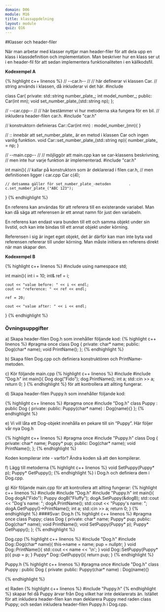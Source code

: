 ```yaml
---
domain: D06
module: M16
title: klassuppdelning
layout: module
quiz: Q16
---
```


#Klasser och header-filer

När man arbetar med klasser nyttjar man header-filer för att dela upp en klass i klassdefinition och implementation. 
Man beskriver hur en klass ser ut i en header-fil för att sedan implementera funktionaliteten i en källkodsfil.

__Kodexempel A__

{% highlight c++ linenos %}
    // --car.h--
//
// här definerar vi klassen Car.
// string används i klassen, då inkluderar vi det här.
#include <string> 
 
class Car{
private:
    std::string number_plate_;
    int model_number_;
public:
    Car(int mn);
    void set_number_plate_(std::string np);
};
 
 
// --car.cpp--
//
// här bestämmer vi hur metoderna ska fungera för en bil.
// inkludera header-filen car.h.
#include "car.h"
 
// konstruktorn definieras
Car::Car(int mn) : model_number_(mn){
}
 
// :: innebär att set_number_plate_ är en metod i klassen Car och ingen vanlig funktion.
void Car::set_number_plate_(std::string np){
    number_plate_ = np;
}
 
 
// --main.cpp--
//
// möjliggör att main.cpp kan se car-klassens beskrivning,  
// men inte hur varje funktion är implementerad.
#include "car.h"
 
int main(){
    // kallar på konstruktorn som är deklarerad i filen car.h, 
    // men definitionen ligger i car.cpp
    Car c(4);
     
    // detsamma gäller för set_number_plate_-metoden        .           
    c.set_number_plate_("ABC 123"); 
}
{% endhighlight %}

En referens kan användas för att referera till en existerande variabel. Man kan då säga att referensen är ett annat namn för just den variabeln.

En referens kan endast vara bunden till ett och samma objekt under sin livstid, och kan inte bindas till ett annat objekt under körning.

Referensen i sig är inget eget objekt, det är därför kan man inte byta vad referensen refererar till under körning. Man måste initiera en referens direkt när man skapar den.

__Kodexempel B__

{% highlight c++ linenos %}
#include <iostream>
using namespace std;

int main(){
    int i = 10;
    int& ref = i;

    cout << "value before: " << i << endl;
    cout << "reference: " << ref << endl;

    ref = 20;

    cout << "value after: " << i << endl;
}
{% endhighlight %}

### Övningsuppgifter

a) Skapa header-filen Dog.h som innehåller följande kod:
{% highlight c++ linenos %}
#pragma once
class Dog {
private:
   char* name;
public:
   Dog(char* name);
   void PrintName();
};
{% endhighlight %}

b) Skapa filen Dog.cpp och definiera konstruktören och PrintName-metoden.

c) Kör följande main.cpp
{% highlight c++ linenos %}
#include 
#include "Dog.h"
int main(){
   Dog dog("Fido");
   dog.PrintName();
   int a;
   std::cin >> a;
   return 0;
}
{% endhighlight %}
för att kontrollera att allting fungerar.


d) Skapa header-filen Puppy.h som innehåller följande kod:

{% highlight c++ linenos %}
#pragma once
#include "Dog.h"
class Puppy : public Dog {
private:
public:
   Puppy(char* name) : Dog(name){}
};
{% endhighlight %}

e) Vi vill låta ett Dog-objekt innehålla en pekare till sin “Puppy”. Här följer vår nya Dog.h

{% highlight c++ linenos %}
#pragma once
#include "Puppy.h"
class Dog {
private:
   char* name;
   Puppy* pup;
public:
   Dog(char* name);
   void PrintName();
};
{% endhighlight %}

Koden kompilerar inte - varför? Ändra koden så att den kompilerar.

f) Lägg till metoderna
{% highlight c++ linenos %}
void SetPuppy(Puppy* p);
Puppy* GetPuppy();
{% endhighlight %}
i Dog.h och definiera dem i Dog.cpp.

g) Kör följande main.cpp för att kontrollera att allting fungerar:
{% highlight c++ linenos %}
#include 
#include "Dog.h"
#include "Puppy.h"
int main(){
   Dog dogA("Fido");
   Puppy dogB("Fluffy");
   dogA.SetPuppy(&dogB);
   std::cout << "Dog's name: ";
   dogA.PrintName();
   std::cout << "Puppy's name: ";
   dogA.GetPuppy()->PrintName();
   int a;
   std::cin >> a;
   return 0;
}
{% endhighlight %}
####Svar:
Dog.h
{% highlight c++ linenos %}
#pragma once
class Puppy;
class Dog {
private:
   char* name;
   Puppy* pup;
public:
   Dog(char* name);
   void PrintName();
void SetPuppy(Puppy* p);
   Puppy* GetPuppy();
};
{% endhighlight %}

Dog.cpp
{% highlight c++ linenos %}
#include "Dog.h"
#include 
Dog::Dog(char* name){
   this->name = name;
   pup = nullptr;
}
void Dog::PrintName(){
   std::cout << name << '\n';
}
void Dog::SetPuppy(Puppy* p){
   pup = p;
}
Puppy* Dog::GetPuppy(){
   return pup;
}
{% endhighlight %}

Puppy.h
{% highlight c++ linenos %}
#pragma once
#include "Dog.h"
class Puppy : public Dog {
private:
public:
   Puppy(char* name) : Dog(name){}

{% endhighlight %}

e) Raden
{% highlight c++ linenos %}
#include "Puppy.h"
{% endhighlight %}
skapar fel då Puppy ärvar från Dog vilket har inte deklarerats än. Istället för att inkludera header-filen kan man deklarera Puppy med raden
class Puppy;
och sedan inkludera header-filen Puppy.h i Dog.cpp.
